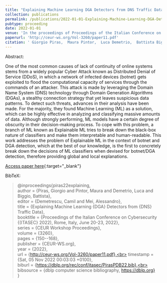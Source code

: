 ```yaml
---
title: "Explaining Machine Learning DGA Detectors from DNS Traffic Data"
collection: publications
permalink: /publications/2022-01-01-Explaining-Machine-Learning-DGA-Detectors-from-DNS-Traffic-Data
pubtype: proceeding
date: 2022-01-01
venue: 'In the proceedings of Proceedings of the Italian Conference on Cybersecurity (ITASEC 2022), Rome, Italy, June 20-23, 2022'
paperurl: 'http://ceur-ws.org/Vol-3260/paper11.pdf'
citation: ' Giorgio Piras,  Maura Pintor,  Luca Demetrio,  Battista Biggio, &quot;Explaining Machine Learning DGA Detectors from DNS Traffic Data.&quot; In the proceedings of Proceedings of the Italian Conference on Cybersecurity (ITASEC 2022), Rome, Italy, June 20-23, 2022, 2022.'
---
```

Abstract:

One of the most common causes of lack of continuity of online systems stems from a widely popular Cyber Attack known as Distributed Denial of Service (DDoS), in which a network of infected devices (botnet) gets exploited to flood the computational capacity of services through the commands of an attacker. This attack is made by leveraging the Domain Name System (DNS) technology through Domain Generation Algorithms (DGAs), a stealthy connection strategy that yet leaves suspicious data patterns. To detect such threats, advances in their analysis have been made. For the majority, they found Machine Learning (ML) as a solution, which can be highly effective in analyzing and classifying massive amounts of data. Although strongly performing, ML models have a certain degree of obscurity in their decision-making process. To cope with this problem, a branch of ML known as Explainable ML tries to break down the black-box nature of classifiers and make them interpretable and human-readable. This work addresses the problem of Explainable ML in the context of botnet and DGA detection, which at the best of our knowledge, is the first to concretely break down the decisions of ML classifiers when devised for botnet/DGA detection, therefore providing global and local explanations.

[Access paper here](http://ceur-ws.org/Vol-3260/paper11.pdf){:target="_blank"}

BibTeX: 
>@inproceedings{piras22explaining,<br>    author = {Piras, Giorgio and Pintor, Maura and Demetrio, Luca and Biggio, Battista},<br>    editor = {Demetrescu, Camil and Mei, Alessandro},<br>    title = {Explaining Machine Learning {DGA} Detectors from {DNS} Traffic Data},<br>    booktitle = {Proceedings of the Italian Conference on Cybersecurity {(ITASEC} 2022), Rome, Italy, June 20-23, 2022},<br>    series = {CEUR Workshop Proceedings},<br>    volume = {3260},<br>    pages = {150--168},<br>    publisher = {CEUR-WS.org},<br>    year = {2022},<br>    url = {http://ceur-ws.org/Vol-3260/paper11.pdf},<br>    timestamp = {Sat, 05 Nov 2022 00:03:03 +0100},<br>    biburl = {https://dblp.org/rec/conf/itasec/PirasPDB22.bib},<br>    bibsource = {dblp computer science bibliography, https://dblp.org}<br>}<br>